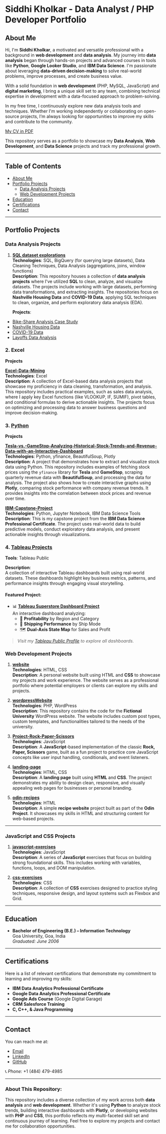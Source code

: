 # Siddhi Kholkar - Data Analyst / PHP Developer Portfolio

## About Me
Hi, I'm **Siddhi Kholkar**, a motivated and versatile professional with a background in **web development** and **data analysis**. My journey into **data analysis** began through hands-on projects and advanced courses in tools like **Python**, **Google Looker Studio**, and **IBM Data Science**. I'm passionate about leveraging **data-driven decision-making** to solve real-world problems, improve processes, and create business value.

With a solid foundation in **web development** (PHP, MySQL, JavaScript) and **digital marketing**, I bring a unique skill set to any team, combining technical expertise in development with a data-focused approach to problem-solving.

In my free time, I continuously explore new data analysis tools and techniques. Whether I'm working independently or collaborating on open-source projects, I’m always looking for opportunities to improve my skills and contribute to the community.

[My CV in PDF](./Profile%20Siddhi%20Kholkar.pdf)

This repository serves as a portfolio to showcase my **Data Analysis**, **Web Development**, and **Data Science** projects and track my professional growth.

---

## Table of Contents
- [About Me](#about-me)
- [Portfolio Projects](#portfolio-projects)
  - [Data Analysis Projects](#data-analysis-projects)
  - [Web Development Projects](#web-development-projects)
- [Education](#education)
- [Certifications](#certifications)
- [Contact](#contact)

---

## Portfolio Projects

### Data Analysis Projects

1. **[SQL dataset explorations](https://github.com/siddhi197/sql-dataset-explorations)**  
   **Technologies**: SQL, BigQuery (for querying large datasets), Data Cleaning Techniques, Data Analysis (aggregations, joins, window functions)  
   **Description**: This repository houses a collection of **data analysis projects** where I've utilized **SQL** to clean, analyze, and visualize datasets. The projects include working with large datasets, performing data transformations, and extracting insights. The repositories focus on **Nashville Housing Data** and **COVID-19 Data**, applying SQL techniques to clean, organize, and perform exploratory data analysis (EDA).  
   
   **Projects**:

- [Bike-Share Analysis Case Study](https://github.com/siddhi197/sql-dataset-explorations/blob/main/Bike-Share%20Analysis%20Case%20Study)
- [Nashville Housing Data](https://github.com/siddhi197/sql-dataset-explorations/blob/main/Data%20Cleaning%20Project%20Queries%3A%20Nashville%20Housing.sql)
- [COVID-19 Data](https://github.com/siddhi197/sql-dataset-explorations/blob/main/COVID_Data_Exploration.sql)
- [Layoffs Data Analysis](https://github.com/siddhi197/sql-dataset-explorations/tree/main/layoff_analysis)


### 2. **Excel**
   
  **Projects**

  **[Excel-Data-Mining](https://github.com/siddhi197/Excel-Data-Analysis)**  
  **Technologies**: Excel  
  **Description**:  A collection of Excel-based data analysis projects that showcase my proficiency in data cleaning, transformation, and analysis. This repository includes practical examples, such as sales data analysis, where I apply key Excel functions (like VLOOKUP, IF, SUMIF), pivot tables, and conditional formulas to derive actionable insights. The projects focus on optimizing and processing data to answer business questions and improve decision-making.
      

### 3. **[Python](https://github.com/siddhi197/Python)**

   **Projects**
  
   **[Tesla-vs.-GameStop-Analyzing-Historical-Stock-Trends-and-Revenue-Data-with-an-Interactive-Dashboard](https://github.com/siddhi197/Tesla-vs.-GameStop-Analyzing-Historical-Stock-Trends-and-Revenue-Data-with-an-Interactive-Dashboard)**  
   **Technologies**: Python, yfinance, BeautifulSoup, Plotly  
   **Description**: A project that demonstrates how to extract and visualize stock data using Python. This repository includes examples of fetching stock prices using the `yfinance` library for **Tesla** and **GameStop**, scraping quarterly revenue data with **BeautifulSoup**, and processing the data for analysis. The project also shows how to create interactive graphs using **Plotly**, comparing stock performance with company revenue trends. It provides insights into the correlation between stock prices and revenue over time.
  
  
   **[IBM-Capstone-Project](https://github.com/siddhi197/IBM-Capstone-Project)**  
     **Technologies**: Python, Jupyter Notebook, IBM Data Science Tools  
     **Description**: This is my capstone project from the **IBM Data Science Professional Certificate**. The project uses real-world data to build predictive models, conduct exploratory data analysis, and present actionable insights through visualizations.

### 4. **[Tableau Projects](https://public.tableau.com/app/profile/siddhi8530)**  
   
  **Tools**: Tableau Public
 
  **Description**:  
  A collection of interactive Tableau dashboards built using real-world datasets. These dashboards highlight key business metrics,     patterns, and performance insights through engaging visual storytelling.
  
  #### **Featured Project:**
  - 📊 [**Tableau Superstore Dashboard Project**](https://github.com/siddhi197/tableau-superstore-dashboard)  
    An interactive dashboard analyzing:
    - 📍 **Profitability** by Region and Category  
    - 🚚 **Shipping Performance** by Ship Mode  
    - 🗺️ **Dual-Axis State Map** for Sales and Profit
    
> _Visit my [Tableau Public Profile](https://public.tableau.com/app/profile/siddhi8530) to explore all dashboards._

### Web Development Projects

1. **[website](https://github.com/siddhi197/website)**  
   **Technologies**: HTML, CSS  
   **Description**: A personal website built using HTML and **CSS** to showcase my projects and work experience. The website serves as a professional portfolio where potential employers or clients can explore my skills and projects.

2. **[wordpressWebsite](https://github.com/siddhi197/wordpressWebsite)**  
   **Technologies**: PHP, WordPress  
   **Description**: This repository contains the code for the **Fictional University** WordPress website. The website includes custom post types, custom templates, and functionalities tailored to the needs of the university.

3. **[Project-Rock-Paper-Scissors](https://github.com/siddhi197/Project-Rock-Paper-Scissors)**  
   **Technologies**: JavaScript  
   **Description**: A **JavaScript**-based implementation of the classic **Rock, Paper, Scissors** game, built as a fun project to practice core JavaScript concepts like user input handling, conditionals, and event listeners.

4. **[landing-page](https://github.com/siddhi197/landing-page)**  
   **Technologies**: HTML, CSS  
   **Description**: A **landing page** built using **HTML** and **CSS**. The project demonstrates my ability to design clean, responsive, and visually appealing web pages for businesses or personal branding.

5. **[odin-recipes](https://github.com/siddhi197/odin-recipes)**  
   **Technologies**: HTML  
   **Description**: A simple **recipe website** project built as part of the **Odin Project**. It showcases my skills in HTML and structuring content for web-based projects.

---

### JavaScript and CSS Projects

1. **[javascript-exercises](https://github.com/siddhi197/javascript-exercises)**  
   **Technologies**: JavaScript  
   **Description**: A series of **JavaScript** exercises that focus on building strong foundational skills. This includes working with variables, functions, loops, and DOM manipulation.

2. **[css-exercises](https://github.com/siddhi197/css-exercises)**  
   **Technologies**: CSS  
   **Description**: A collection of **CSS** exercises designed to practice styling techniques, responsive design, and layout systems such as Flexbox and Grid.

---

## Education

- **Bachelor of Engineering (B.E.) – Information Technology**  
  Goa University, Goa, India  
  *Graduated: June 2006*

---

## Certifications

Here is a list of relevant certifications that demonstrate my commitment to learning and improving my skills:

- **IBM Data Analytics Professional Certificate**
- **Google Data Analytics Professional Certificate**
- **Google Ads Course** (Google Digital Garage)
- **CRM Salesforce Training**
- **C, C++, & Java Programming**

---

## Contact

You can reach me at:
- [Email](mailto:Siddhi197@gmail.com)
- [LinkedIn](https://www.linkedin.com/in/siddhi197/)
- [GitHub](https://github.com/siddhi197/Siddhi-Kholkar---Data-Analyst-PHP-Developer-Portfolio)

 📞 *Phone:* +1 (484) 479-4985  

---

### About This Repository:

This repository includes a diverse collection of my work across both **data analysis** and **web development**. Whether it's using **Python** to analyze stock trends, building interactive dashboards with **Plotly**, or developing websites with **PHP** and **CSS**, this portfolio reflects my multi-faceted skill set and continuous journey of learning. Feel free to explore my projects and contact me for collaboration opportunities.
